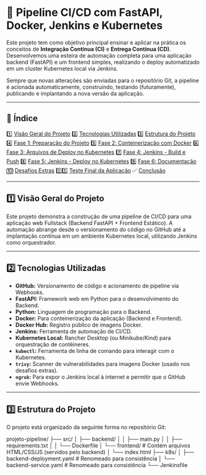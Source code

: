 # 🚀 Pipeline CI/CD com FastAPI, Docker, Jenkins e Kubernetes

Este projeto tem como objetivo principal ensinar e aplicar na prática os conceitos de **Integração Contínua (CI)** e **Entrega Contínua (CD)**. Desenvolvemos uma esteira de automação completa para uma aplicação backend (FastAPI) e um frontend simples, realizando o deploy automatizado em um cluster Kubernetes local via Jenkins.

Sempre que novas alterações são enviadas para o repositório Git, a pipeline é acionada automaticamente, construindo, testando (futuramente), publicando e implantando a nova versão da aplicação.

---

## 📌 Índice
1️⃣ [Visão Geral do Projeto](#1️⃣-visão-geral-do-projeto)
2️⃣ [Tecnologias Utilizadas](#2️⃣-tecnologias-utilizadas)
3️⃣ [Estrutura do Projeto](#3️⃣-estrutura-do-projeto)
4️⃣ [Fase 1: Preparação do Projeto](#4️⃣-fase-1-preparação-do-projeto)
5️⃣ [Fase 2: Conteinerização com Docker](#5️⃣-fase-2-conteinerização-com-docker)
6️⃣ [Fase 3: Arquivos de Deploy no Kubernetes](#6️⃣-fase-3-arquivos-de-deploy-no-kubernetes)
7️⃣ [Fase 4: Jenkins - Build e Push](#7️⃣-fase-4-jenkins---build-e-push)
8️⃣ [Fase 5: Jenkins - Deploy no Kubernetes](#8️⃣-fase-5-jenkins---deploy-no-kubernetes)
9️⃣ [Fase 6: Documentação](#9️⃣-fase-6-documentação)
🔟 [Desafios Extras](#🔟-desafios-extras)
1️⃣1️⃣ [Teste Final da Aplicação](#1️⃣1️⃣-teste-final-da-aplicação)
✅ [Conclusão](#✅-conclusão)

---

## 1️⃣ Visão Geral do Projeto
Este projeto demonstra a construção de uma pipeline de CI/CD para uma aplicação web Fullstack (Backend FastAPI + Frontend Estático). A automação abrange desde o versionamento do código no GitHub até a implantação contínua em um ambiente Kubernetes local, utilizando Jenkins como orquestrador.

---

## 2️⃣ Tecnologias Utilizadas
* **GitHub:** Versionamento de código e acionamento de pipeline via Webhooks.
* **FastAPI:** Framework web em Python para o desenvolvimento do Backend.
* **Python:** Linguagem de programação para o Backend.
* **Docker:** Para conteinerização da aplicação (Backend e Frontend).
* **Docker Hub:** Registro público de imagens Docker.
* **Jenkins:** Ferramenta de automação de CI/CD.
* **Kubernetes Local:** Rancher Desktop (ou Minikube/Kind) para orquestração de contêineres.
* **`kubectl`:** Ferramenta de linha de comando para interagir com o Kubernetes.
* **`trivy`:** Scanner de vulnerabilidades para imagens Docker (usado nos desafios extras).
* **`ngrok`:** Para expor o Jenkins local à internet e permitir que o GitHub envie Webhooks.

---

## 3️⃣ Estrutura do Projeto
O projeto está organizado da seguinte forma no repositório Git:

projeto-pipeline/
├── src/
│   ├── backend/
│   │   ├── main.py
│   │   ├── requirements.txt
│   │   └── Dockerfile
│   └── frontend/ # Contém arquivos HTML/CSS/JS (servidos pelo backend)
│       └── index.html
├── k8s/
│   ├── backend-deployment.yaml # Renomeado para consistência
│   └── backend-service.yaml    # Renomeado para consistência
└── Jenkinsfile

